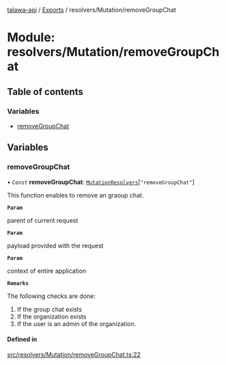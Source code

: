 [talawa-api](../README.md) / [Exports](../modules.md) / resolvers/Mutation/removeGroupChat

# Module: resolvers/Mutation/removeGroupChat

## Table of contents

### Variables

- [removeGroupChat](resolvers_Mutation_removeGroupChat.md#removegroupchat)

## Variables

### removeGroupChat

• `Const` **removeGroupChat**: [`MutationResolvers`](types_generatedGraphQLTypes.md#mutationresolvers)[``"removeGroupChat"``]

This function enables to remove an graoup chat.

**`Param`**

parent of current request

**`Param`**

payload provided with the request

**`Param`**

context of entire application

**`Remarks`**

The following checks are done:
1. If the group chat exists
2. If the organization exists
3. If the user is an admin of the organization.

#### Defined in

[src/resolvers/Mutation/removeGroupChat.ts:22](https://github.com/PalisadoesFoundation/talawa-api/blob/b8b7d29/src/resolvers/Mutation/removeGroupChat.ts#L22)
